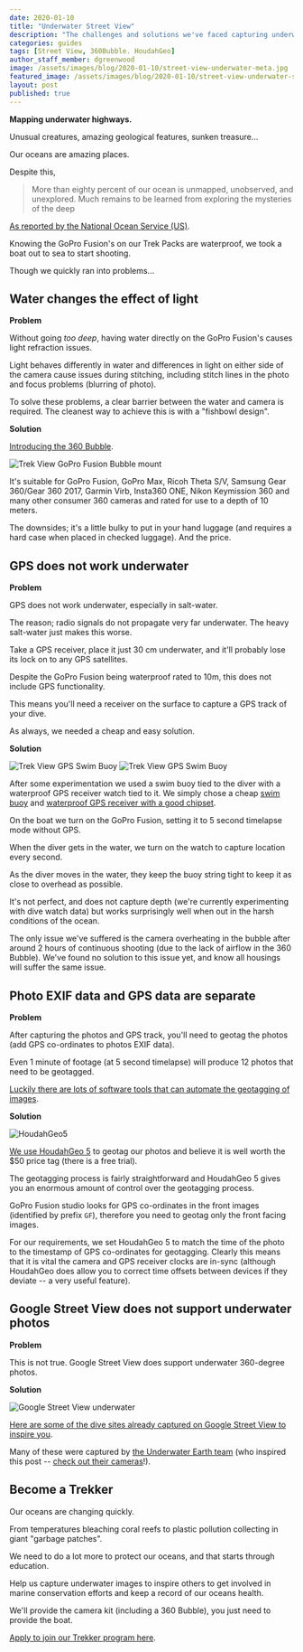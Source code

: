 ```yaml
---
date: 2020-01-10
title: "Underwater Street View"
description: "The challenges and solutions we've faced capturing underwater 360-degree tours."
categories: guides
tags: [Street View, 360Bubble. HoudahGeo]
author_staff_member: dgreenwood
image: /assets/images/blog/2020-01-10/street-view-underwater-meta.jpg
featured_image: /assets/images/blog/2020-01-10/street-view-underwater-sm.jpg
layout: post
published: true
---
```


**Mapping underwater highways.**

Unusual creatures, amazing geological features, sunken treasure...

Our oceans are amazing places.

Despite this,

> More than eighty percent of our ocean is unmapped, unobserved, and unexplored. Much remains to be learned from exploring the mysteries of the deep

[As reported by the National Ocean Service (US)](https://oceanservice.noaa.gov/facts/exploration.html).

Knowing the GoPro Fusion's on our Trek Packs are waterproof, we took a boat out to sea to start shooting.

Though we quickly ran into problems...

## Water changes the effect of light

**Problem**

Without going _too deep_, having water directly on the GoPro Fusion's causes light refraction issues.

Light behaves differently in water and differences in light on either side of the camera cause issues during stitching, including stitch lines in the photo and focus problems (blurring of photo).

To solve these problems, a clear barrier between the water and camera is required. The cleanest way to achieve this is with a "fishbowl design".

**Solution**

[Introducing the 360 Bubble](https://360bubble.co/).

<img class="img-fluid" src="/assets/images/blog/2020-01-10/gopro-fusion-360-bubble-pole.jpg" alt="Trek View GoPro Fusion Bubble mount" title="Trek View GoPro Fusion Bubble mount" />

It's suitable for GoPro Fusion, GoPro Max, Ricoh Theta S/V, Samsung Gear 360/Gear 360 2017, Garmin Virb, Insta360 ONE, Nikon Keymission 360 and many other consumer 360 cameras and rated for use to a depth of 10 meters.

The downsides; it's a little bulky to put in your hand luggage (and requires a hard case when placed in checked luggage). And the price.

## GPS does not work underwater

**Problem**

GPS does not work underwater, especially in salt-water.

The reason; radio signals do not propagate very far underwater. The heavy salt-water just makes this worse.

Take a GPS receiver, place it just 30 cm underwater, and it'll probably lose its lock on to any GPS satellites.

Despite the GoPro Fusion being waterproof rated to 10m, this does not include GPS functionality.

This means you'll need a receiver on the surface to capture a GPS track of your dive.

As always, we needed a cheap and easy solution.

**Solution**

<img class="img-fluid" src="/assets/images/blog/2020-01-10/trek-view-swim-buoy-gps-reciever-1.jpg" alt="Trek View GPS Swim Buoy" title="Trek View GPS Swim Buoy" />

<img class="img-fluid" src="/assets/images/blog/2020-01-10/trek-view-swim-buoy-gps-reciever-2.jpg" alt="Trek View GPS Swim Buoy" title="Trek View GPS Swim Buoy" />

After some experimentation we used a swim buoy tied to the diver with a waterproof GPS receiver watch tied to it. We simply chose a cheap [swim buoy](https://www.amazon.co.uk/gp/product/B07DDCMYYZ/) and [waterproof GPS receiver with a good chipset](https://www.amazon.com/Columbus-P-1-Professional-Data-Logger/dp/B07MD6TWW9).

On the boat we turn on the GoPro Fusion, setting it to 5 second timelapse mode without GPS.

When the diver gets in the water, we turn on the watch to capture location every second.

As the diver moves in the water, they keep the buoy string tight to keep it as close to overhead as possible.

It's not perfect, and does not capture depth (we're currently experimenting with dive watch data) but works surprisingly well when out in the harsh conditions of the ocean.

The only issue we've suffered is the camera overheating in the bubble after around 2 hours of continuous shooting (due to the lack of airflow in the 360 Bubble). We've found no solution to this issue yet, and know all housings will suffer the same issue.

## Photo EXIF data and GPS data are separate

**Problem**

After capturing the photos and GPS track, you'll need to geotag the photos (add GPS co-ordinates to photos EXIF data).

Even 1 minute of footage (at 5 second timelapse) will produce 12 photos that need to be geotagged.

[Luckily there are lots of software tools that can automate the geotagging of images](https://havecamerawilltravel.com/photographer/geotagging-software/).

**Solution**

<img class="img-fluid" src="/assets/images/blog/2020-01-10/HoudahGeo5-Screenshot-Automatic.jpg" alt="HoudahGeo5" title="HoudahGeo5" />

[We use HoudahGeo 5](https://www.houdah.com/houdahGeo/) to geotag our photos and believe it is well worth the $50 price tag (there is a free trial).

The geotagging process is fairly straightforward and HoudahGeo 5 gives you an enormous amount of control over the geotagging process.

GoPro Fusion studio looks for GPS co-ordinates in the front images (identified by prefix `GF`), therefore you need to geotag only the front facing images.

For our requirements, we set HoudahGeo 5 to match the time of the photo to the timestamp of GPS co-ordinates for geotagging. Clearly this means that it is vital the camera and GPS receiver clocks are in-sync (although HoudahGeo does allow you to correct time offsets between devices if they deviate -- a very useful feature).

## Google Street View does not support underwater photos

**Problem**

This is not true. Google Street View does support underwater 360-degree photos.

**Solution**

<img class="img-fluid" src="/assets/images/blog/2020-01-10/google-street-view-underwater-diving.png" alt="Google Street View underwater" title="Google Street View underwater" />

[Here are some of the dive sites already captured on Google Street View to inspire you](https://www.google.com/streetview/gallery/#oceans/).

Many of these were captured by [the Underwater Earth team](https://www.underwater.earth) (who inspired this post -- [check out their cameras](https://www.underwater.earth/gallery)!).

## Become a Trekker

Our oceans are changing quickly.

From temperatures bleaching coral reefs to plastic pollution collecting in giant "garbage patches".

We need to do a lot more to protect our oceans, and that starts through education.

Help us capture underwater images to inspire others to get involved in marine conservation efforts and keep a record of our oceans health.

We'll provide the camera kit (including a 360 Bubble), you just need to provide the boat.

[Apply to join our Trekker program here](/loan).